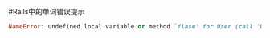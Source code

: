 #Rails中的单词错误提示
```Ruby
NameError: undefined local variable or method `flase' for User (call 'User.connection' to establish a connection):Class
```
